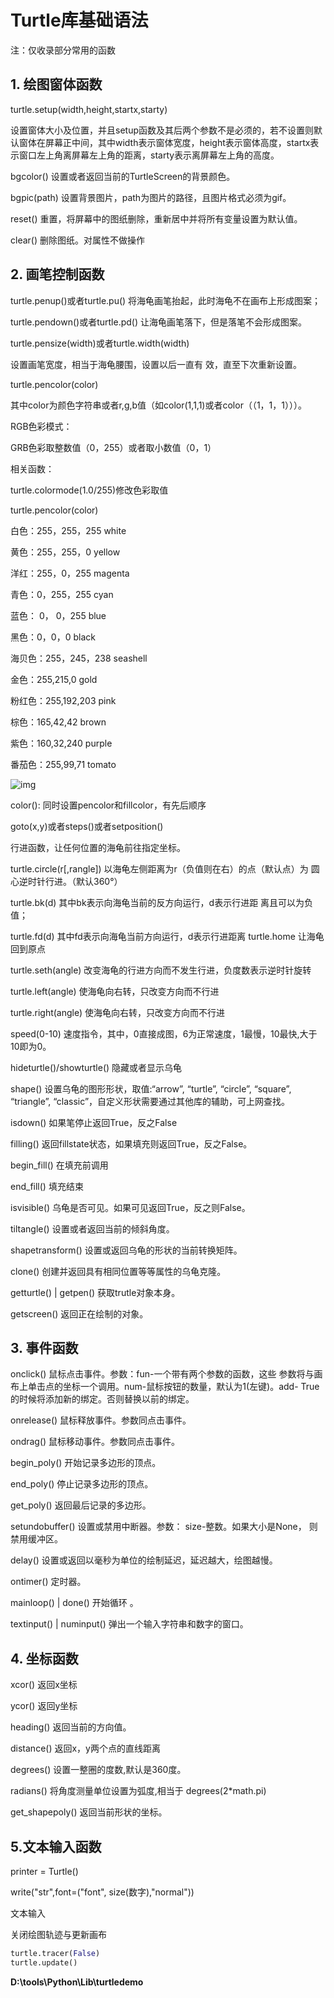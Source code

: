 # Turtle库基础语法

注：仅收录部分常用的函数

## 1. 绘图窗体函数

turtle.setup(width,height,startx,starty)

​								设置窗体大小及位置，并且setup函数及其后两个参数不是必须的，若不设置则默认窗体在屏幕正中间，其中width表示窗体宽度，height表示窗体高度，startx表示窗口左上角离屏幕左上角的距离，starty表示离屏幕左上角的高度。

bgcolor()							设置或者返回当前的TurtleScreen的背景颜色。

bgpic(path)						设置背景图片，path为图片的路径，且图片格式必须为gif。

reset()							重置，将屏幕中的图纸删除，重新居中并将所有变量设置为默认值。

clear()							删除图纸。对属性不做操作

 

## 2. 画笔控制函数

turtle.penup()或者turtle.pu()    将海龟画笔抬起，此时海龟不在画布上形成图案；

turtle.pendown()或者turtle.pd()  让海龟画笔落下，但是落笔不会形成图案。

turtle.pensize(width)或者turtle.width(width)

设置画笔宽度，相当于海龟腰围，设置以后一直有	效，直至下次重新设置。

turtle.pencolor(color)

其中color为颜色字符串或者r,g,b值（如color(1,1,1)或者color（（1，1，1）））。

  RGB色彩模式：

  GRB色彩取整数值（0，255）或者取小数值（0，1）

  相关函数：

turtle.colormode(1.0/255)修改色彩取值

turtle.pencolor(color)

 白色：255，255，255      white

  黄色：255，255，0      	yellow

  洋红：255，0，255       magenta

  青色：0，255，255       	cyan

蓝色： 0， 0，255       blue

  黑色：0，0，0         	black

  海贝色：255，245，238     	seashell

  金色：255,215,0        	gold

  粉红色：255,192,203     		pink

  棕色：165,42,42        	brown

紫色：160,32,240       	purple   

  番茄色：255,99,71        tomato

![img](file:///C:\Users\Hedge\AppData\Local\Temp\ksohtml12988\wps1.jpg) 

color():						同时设置pencolor和fillcolor，有先后顺序

goto(x,y)或者steps()或者setposition()

行进函数，让任何位置的海龟前往指定坐标。

turtle.circle(r[,rangle])			以海龟左侧距离为r（负值则在右）的点（默认点）为								圆心逆时针行进。（默认360°）

turtle.bk(d)					其中bk表示向海龟当前的反方向运行，d表示行进距								离且可以为负值；

turtle.fd(d)					其中fd表示向海龟当前方向运行，d表示行进距离  turtle.home					让海龟回到原点

turtle.seth(angle)				改变海龟的行进方向而不发生行进，负度数表示逆时针旋转

turtle.left(angle)				使海龟向右转，只改变方向而不行进

turtle.right(angle)				使海龟向右转，只改变方向而不行进

speed(0-10)					速度指令，其中，0直接成图，6为正常速度，1最慢，10最快,大于10即为0。

hideturtle()/showturtle()		隐藏或者显示乌龟

shape()						设置乌龟的图形形状，取值:“arrow”, “turtle”, “circle”, “square”, “triangle”, “classic”，自定义形状需要通过其他库的辅助，可上网查找。

isdown()						如果笔停止返回True，反之False

filling()						返回fillstate状态，如果填充则返回True，反之False。

begin_fill()					在填充前调用

end_fill()						填充结束

isvisible()						乌龟是否可见。如果可见返回True，反之则False。

tiltangle()						设置或者返回当前的倾斜角度。

shapetransform()				设置或返回乌龟的形状的当前转换矩阵。

clone()						创建并返回具有相同位置等等属性的乌龟克隆。

getturtle() | getpen()			获取trutle对象本身。

getscreen()					返回正在绘制的对象。

 

## 3. 事件函数

onclick()						鼠标点击事件。参数：fun-一个带有两个参数的函数，这些	参数将与画布上单击点的坐标一个调用。num-鼠标按钮的数量，默认为1(左键)。add- True的时候将添加新的绑定。否则替换以前的绑定。

onrelease()					鼠标释放事件。参数同点击事件。

ondrag()						鼠标移动事件。参数同点击事件。

begin_poly()					开始记录多边形的顶点。

end_poly()					停止记录多边形的顶点。

get_poly()					返回最后记录的多边形。

setundobuffer()				设置或禁用中断器。参数： size-整数。如果大小是None，							则禁用缓冲区。

delay()						设置或返回以毫秒为单位的绘制延迟，延迟越大，绘图越慢。

ontimer()						定时器。

mainloop() | done() 			开始循环 。

textinput() | numinput()			弹出一个输入字符串和数字的窗口。

 

## 4. 坐标函数

xcor()						返回x坐标

ycor()						返回y坐标

heading()						返回当前的方向值。

distance()						返回x，y两个点的直线距离

degrees()						设置一整圈的度数,默认是360度。

radians()						将角度测量单位设置为弧度,相当于 degrees(2*math.pi)

get_shapepoly()				返回当前形状的坐标。

 

 

## 5.文本输入函数

printer = Turtle()

write("str",font=("font", size(数字),"normal"))

文本输入

 关闭绘图轨迹与更新画布

```python
turtle.tracer(False)
turtle.update()
```

**D:\tools\Python\Lib\turtledemo**

